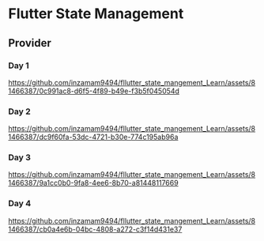# Flutter State Management

## Provider

### Day 1
https://github.com/inzamam9494/fllutter_state_mangement_Learn/assets/81466387/0c991ac8-d6f5-4f89-b49e-f3b5f045054d

### Day 2
https://github.com/inzamam9494/fllutter_state_mangement_Learn/assets/81466387/dc9f60fa-53dc-4721-b30e-774c195ab96a

### Day 3
https://github.com/inzamam9494/fllutter_state_mangement_Learn/assets/81466387/9a1cc0b0-9fa8-4ee6-8b70-a81448117669

### Day 4
https://github.com/inzamam9494/fllutter_state_mangement_Learn/assets/81466387/cb0a4e6b-04bc-4808-a272-c3f14d431e37

